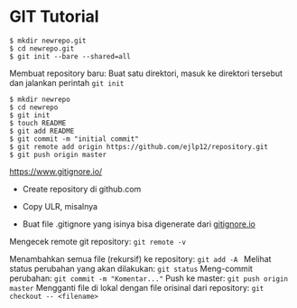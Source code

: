 # GIT Tutorial

```
$ mkdir newrepo.git
$ cd newrepo.git
$ git init --bare --shared=all
```

Membuat repository baru: Buat satu direktori, masuk ke direktori tersebut dan jalankan perintah `git init`

```
$ mkdir newrepo
$ cd newrepo
$ git init
$ touch README
$ git add README
$ git commit -m "initial commit"
$ git remote add origin https://github.com/ejlp12/repository.git
$ git push origin master
```



https://www.gitignore.io/

+ Create repository di github.com
+ Copy ULR, misalnya 

+ Buat file .gitignore yang isinya bisa digenerate dari [gitignore.io](https://www.gitignore.io/)



Mengecek remote git repository: `git remote -v`

Menambahkan semua file (rekursif) ke repository: `git add -A `
Melihat status perubahan yang akan dilakukan: `git status`
Meng-commit perubahan: `git commit -m "Komentar..."`
Push ke master: `git push origin master`
Mengganti file di lokal dengan file orisinal dari repository: `git checkout -- <filename>`

